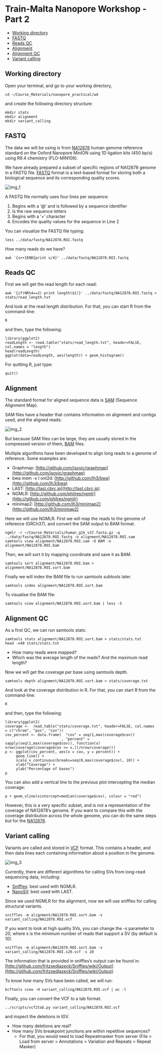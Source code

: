 # Train-Malta Nanopore Workshop - Part 2

* [Working directory](#wd)
* [FASTQ](#fastq)
* [Reads QC](#reads-qc)
* [Alignment](#alignment)
* [Alignment QC](#alignment-qc)
* [Variant calling](#vcalling)

## Working directory

Open your terminal, and go to your working directory, 

```
cd ~/Course_Materials/nanopore_practical/wd
```
and create the following directory structure:

```
mkdir stats
mkdir alignment
mkdir variant_calling
```

## FASTQ

The data we will be using is from [NA12878](http://github.com/nanopore-wgs-consortium/NA12878/blob/master/Genome.md) human genome reference standard on the Oxford Nanopore MinION using 1D ligation kits (450 bp/s) using R9.4 chemistry (FLO-MIN106).

We have already prepared a subset of specific regions of NA12878 genome in a FASTQ file. [FASTQ](http://www.ncbi.nlm.nih.gov/pmc/articles/PMC2847217) format is a text-based format for storing both a biological sequence and its corresponding quality scores.

<img src="//raw.githubusercontent.com/alsanju/train_malta_nanopore/master/images/fastq.png" alt="img_1" class="inline"/>

A FASTQ file normally uses four lines per sequence: 
 1) Begins with a ‘@’ and is followed by a sequence identifier 
 2) Is the raw sequence letters
 3) Begins with a ‘+’ character 
 4) Encodes the quality values for the sequence in Line 2

You can visualize the FASTQ file typing:

```
less ../data/fastq/NA12878.ROI.fastq
```

How many reads do we have?

```
awk '{s++}END{print s/4}' ../data/fastq/NA12878.ROI.fastq
```

## Reads QC

First we will get the read length for each read:

```
awk '{if(NR%4==2) print length($1)}' ../data/fastq/NA12878.ROI.fastq > stats/read_length.txt
```

And look at the read length distribution. For that, you can start R from the command-line:

```
R
```

and then, type the following:

```
library(ggplot2)
readLength <- read.table("stats/read_length.txt", header=FALSE, col.names = "length")
head(readLength)
ggplot(data=readLength, aes(length)) + geom_histogram()
```

For quitting R, just type:

```
quit()
```

## Alignment

The standard format for aligned sequence data is [SAM](http://samtools.github.io/hts-specs/SAMv1.pdf) (Sequence Alignment Map). 

SAM files have a header that contains information on alignment and contigs used, and the aligned reads:

<img src="//raw.githubusercontent.com/alsanju/train_malta_nanopore/master/images/sam.jpg" alt="img_2" class="inline"/>

But because SAM files can be large, they are usually stored in the compressed version of them, [BAM](http://samtools.github.io/hts-specs/SAMv1.pdf) files.

Multiple algorithms have been developed to align long reads to a genome of reference. Some examples are:
-	Graphmap: [http://github.com/isovic/graphmap](http://github.com/isovic/graphmap)
-	bwa mem -x l ont2d: [http://github.com/lh3/bwa](http://github.com/lh3/bwa)
-	LAST: [http://last.cbrc.jp](http://last.cbrc.jp)
-	NGMLR: [http://github.com/philres/ngmlr](http://github.com/philres/ngmlr)
-	minimap2: [http://github.com/lh3/minimap2](http://github.com/lh3/minimap2)

Here we will use NGMLR. First we will map the reads to the genome of reference (GRCh37), and convert the SAM output to BAM format.

```
ngmlr -r ~/Course_Materials/human_g1k_v37.fasta.gz -q ../data/fastq/NA12878.ROI.fastq -o alignment/NA12878.ROI.sam
samtools view alignment/NA12878.ROI.sam -O BAM -o alignment/NA12878.ROI.bam
```

Then, we will sort it by mapping coordinate and save it as BAM.

```
samtools sort alignment/NA12878.ROI.bam > alignment/NA12878.ROI.sort.bam
```

Finally we will index the BAM file to run samtools subtools later.

```
samtools index alignment/NA12878.ROI.sort.bam
```

To visualise the BAM file:

```
samtools view alignment/NA12878.ROI.sort.bam | less -S
```

## Alignment QC

As a first QC, we can run samtools stats:

```
samtools stats alignment/NA12878.ROI.sort.bam > stats/stats.txt
head -n40 stats/stats.txt
```

-	How many reads were mapped?
-	Which was the average length of the reads? And the maximum read length?

Now we will get the coverage per base using samtools depth.

```
samtools depth alignment/NA12878.ROI.sort.bam > stats/coverage.txt
```

And look at the coverage distribution in R. For that, you can start R from the command-line:

```
R
```

and then, type the following:

```
library(ggplot2)
coverage <-  read.table("stats/coverage.txt", header=FALSE, col.names = c("chrom", "pos", "cov"))
cov_percent <- data.frame(  "cov" = seq(1,max(coverage$cov)) 
                          , "percent" = sapply(seq(1,max(coverage$cov)), function(x) nrow(coverage[coverage$cov >= x,])/nrow(coverage)))
p <- ggplot(cov_percent, aes(x = cov, y = percent)) + 
     geom_line() + 
     scale_x_continuous(breaks=seq(0,max(coverage$cov), 10)) + 
     xlab("Coverage") + 
     ylab("Percentage of bases")
p
```

You can also add a vertical line to the previous plot intercepting the median coverage:

```
p + geom_vline(xintercept=median(coverage$cov), colour = "red")
```

However, this is a very specific subset, and is not a representation of the coverage of NA12878’s genome. If you want to compare this with the coverage distribution across the whole genome, you can do the same steps but for the [NA12878](http://github.com/nanopore-wgs-consortium/NA12878/blob/master/Genome.md).


## Variant calling

Variants are called and stored in [VCF](http://samtools.github.io/hts-specs/VCFv4.2.pdf) format. This contains a header, and then data lines each containing information about a position in the genome.

<img src="//raw.githubusercontent.com/alsanju/train_malta_nanopore/master/images/vcf.png" alt="img_3" class="inline"/>

Currently, there are different algorithms for calling SVs from long-read sequencing data, including:
-	[Sniffles](http://github.com/fritzsedlazeck/Sniffles): best used with NGMLR. 
-	[NanoSV](http://github.com/philres/ngmlr): best used with LAST.

Since we used NGMLR for the alignment, now we will use sniffles for calling structural variants.

```
sniffles -m alignment/NA12878.ROI.sort.bam -v variant_calling/NA12878.ROI.vcf
```

If you want to look at high quality SVs, you can change the -s parameter to 20, where s is the minimum number of reads that support a SV (by default is 10).

```
sniffles -m alignment/NA12878.ROI.sort.bam -v variant_calling/NA12878.ROI.s20.vcf -s 20
```

The information that is provided in sniffles’s output can be found in:
[http://github.com/fritzsedlazeck/Sniffles/wiki/Output](http://github.com/fritzsedlazeck/Sniffles/wiki/Output)

To know how many SVs have been called, we will run:

```
bcftools view -H variant_calling/NA12878.ROI.vcf | wc -l
```

Finally, you can convert the VCF to a tab format:

```
../scripts/vcf2tab.py variant_calling/NA12878.ROI.vcf
```

and inspect the deletions in IGV.

-	How many deletions are real?
-	How many SVs breakpoint junctions are within repetitive sequences?
     - For that, you would need to load Repeatmasker from server (File > Load from server > Annotations > Variation and Repeats > Repeat Masker)
